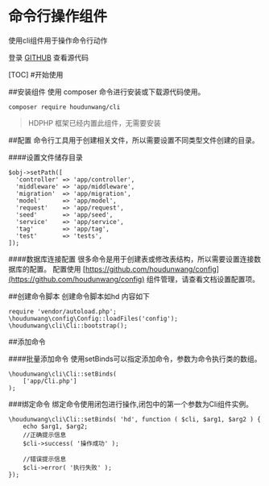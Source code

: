 # 命令行操作组件

使用cli组件用于操作命令行动作

登录 [GITHUB](https://github.com/houdunwang/cli)  查看源代码

[TOC]
#开始使用

##安装组件
使用 composer 命令进行安装或下载源代码使用。

```
composer require houdunwang/cli
```
> HDPHP 框架已经内置此组件，无需要安装

##配置
命令行工具用于创建相关文件，所以需要设置不同类型文件创建的目录。

####设置文件储存目录
```
$obj->setPath([
  'controller' => 'app/controller',
  'middleware' => 'app/middleware',
  'migration'  => 'app/migration',
  'model'      => 'app/model',
  'request'    => 'app/request',
  'seed'       => 'app/seed',
  'service'    => 'app/service',
  'tag'        => 'app/tag',
  'test'       => 'tests',
]);
```

####数据库连接配置
很多命令是用于创建表或修改表结构，所以需要设置连接数据库的配置。
配置使用 [https://github.com/houdunwang/config](https://github.com/houdunwang/config) 组件管理，请查看文档设置配置项。

##创建命令脚本 
创建命令脚本如hd 内容如下
```
require 'vendor/autoload.php';
\houdunwang\config\Config::loadFiles('config');
\houdunwang\cli\Cli::bootstrap();
```

##添加命令

####批量添加命令
使用setBinds可以指定添加命令，参数为命令执行类的数组。
```
\houdunwang\cli\Cli::setBinds(
    ['app/Cli.php']
);
```

###绑定命令
绑定命令使用闭包进行操作,闭包中的第一个参数为Cli组件实例。
```
\houdunwang\cli\Cli::setBinds( 'hd', function ( $cli, $arg1, $arg2 ) {
	echo $arg1, $arg2;
	//正确提示信息
	$cli->success( '操作成功' );
	
	//错误提示信息
    $cli->error( '执行失败' );
});
```
